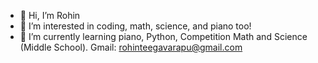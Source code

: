 - 👋 Hi, I’m Rohin
- 👀 I’m interested in coding, math, science, and piano too!
- 🌱 I’m currently learning piano, Python, Competition Math and Science (Middle School).
Gmail: rohinteegavarapu@gmail.com
